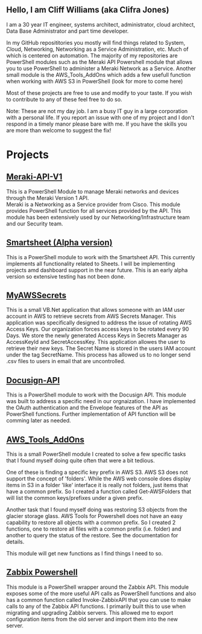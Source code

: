 ## Hello, I am Cliff Williams (aka Clifra Jones)  

I am a 30 year IT engineer, systems architect, administrator, cloud architect, Data Base Administrator and part time developer.

In my GitHub reposititories you mostly will find things related to System, Cloud, Networking, Networking as a Service Administration, etc. 
Much of which is centered on automation. The majority of my repositories are PowerShell modules such as the Meraki API Powershell module that allows you to use PowerShell to administer a Meraki Network as a Service. Another small module is the AWS_Tools_AddOns which adds a few usefull function when working with AWS S3 in PowerShell (look for more to come here)

Most of these projects are free to use and modify to your taste. If you wish to contribute to any of these feel free to do so.

Note: These are not my day job. I am a busy IT guy in a large corporation with a personal life. If you report an issue with one of my project and I don't respond in a timely manor please bare with me. If you have the skills you are more than welcome to suggest the fix!

# Projects
## [Meraki-API-V1](https://clifra-jones.github.io/Meraki-API-V1)
This is a PowerShell Module to manage Meraki networks and devices through the Meraki Version 1 API.  
Meraki is a Networking as a Service provider from Cisco. This module provides PowerShell function for all services provided by the API.
This module has been extensively used by our Networking/Infrastructure team and our Security team. 

## [Smartsheet (Alpha version)](https://clifra-jones.github.io/Smartsheet)
This is a PowerShell module to work with the Smartsheet API. 
This currently implements all functionality related to Sheets. I will be implementing projects amd dashboard support in the near future.
This is an early alpha version so extensive testing has not been done.


## [MyAWSSecrets](https://clifra-jones.github.io/MyAWSSecrets)
This is a small VB.Net application that allows someone with an IAM user account in AWS to retrieve secrets from AWS Secrets Manager.
This application was specifically designed to address the issue of rotating AWS Access Keys. Our organization forces access keys to be rotated every 90 Days. We store the newly generated Access Keys in Secrets Manager as AccessKeyId and SecretAccessKey. This application allowes the user to retrieve their new keys. The Secret Name is stored in the users IAM account under the tag SecretName. This process has allowed us to no longer send .csv files to users in email that are uncontrolled.

## [Docusign-API](https://clifra-jones.github.io/Docusign-API)
This is a PowerShell module to work with the Docusign API.
This module was built to address a specific need in our orgnaization. I have implemented the OAuth authentication and the Envelope features of the API as PowerShell functions. Further implementation of API function will be comming later as needed.

## [AWS_Tools_AddOns](https://clifra-jones.github.io/AWS_Tools_AddOns)
This is a small PowerShell module I created to solve a few specific tasks that I found myself doing quite often that were a bit tedious.

One of these is finding a specific key prefix in AWS S3. AWS S3 does not support the concept of 'folders'. While the AWS web console does display items in S3 in a folder 'like' interface it is really not folders, just items that have a common prefix. So I created a function called Get-AWSFolders that will list the common keys/prefixes under a given prefix.  

Another task that I found myself doing was restoring S3 objects from the glacier storage glass. AWS Tools for Powershell does not have an easy capability to restore all objects with a common prefix. So I created 2 functions, one to restore all files with a common prefix (i.e. folder) and another to query the status of the restore. See the documentation for details.  

This module will get new functions as I find things I need to so.

## [Zabbix Powershell](https://github.com/Clifra-Jones/Zabbix_Powershell)
This module is a PowerShell wrapper around the Zabbix API. This module exposes some of the more useful API calls as PowerShell functions and also has a common function called Invoke-ZabbixAPI that you can use to make calls to any of the Zabbix API functions. I primarily built this to use when migrating and upgrading Zabbix servers. This allowed me to export configuration items from the old server and import them into the new server.

<!---
Clifra-Jones/Clifra-Jones is a ✨ special ✨ repository because its `README.md` (this file) appears on your GitHub profile.
You can click the Preview link to take a look at your changes.
--->
